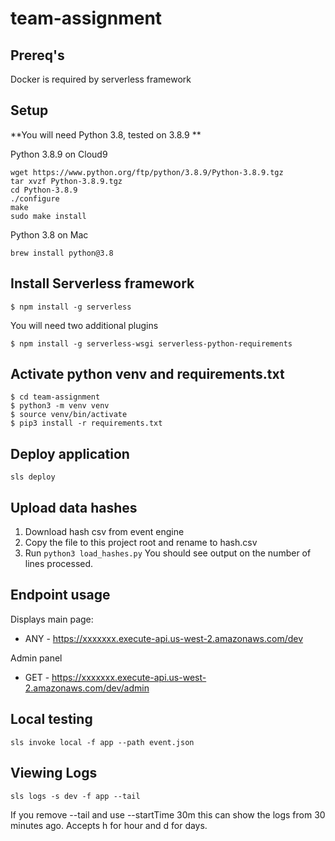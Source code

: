 # team-assignment

## Prereq's
Docker is required by serverless framework

## Setup

**You will need Python 3.8, tested on 3.8.9 **

Python 3.8.9 on Cloud9
```
wget https://www.python.org/ftp/python/3.8.9/Python-3.8.9.tgz
tar xvzf Python-3.8.9.tgz
cd Python-3.8.9
./configure
make
sudo make install
```

Python 3.8 on Mac
```
brew install python@3.8
```

## Install Serverless framework
```
$ npm install -g serverless
```

You will need two additional plugins
```
$ npm install -g serverless-wsgi serverless-python-requirements
```

## Activate python venv and requirements.txt
```
$ cd team-assignment
$ python3 -m venv venv
$ source venv/bin/activate
$ pip3 install -r requirements.txt
```

## Deploy application
```
sls deploy
```

## Upload data hashes
1. Download hash csv from event engine
2. Copy the file to this project root and rename to hash.csv
3. Run ```python3 load_hashes.py``` You should see output on the number of lines processed.

## Endpoint usage
Displays main page:
* ANY - https://xxxxxxx.execute-api.us-west-2.amazonaws.com/dev

Admin panel
* GET - https://xxxxxxx.execute-api.us-west-2.amazonaws.com/dev/admin

## Local testing
```
sls invoke local -f app --path event.json
```

## Viewing Logs
```
sls logs -s dev -f app --tail
```
If you remove --tail and use --startTime 30m this can show the logs from 30 minutes ago. Accepts h for hour and d for days.
